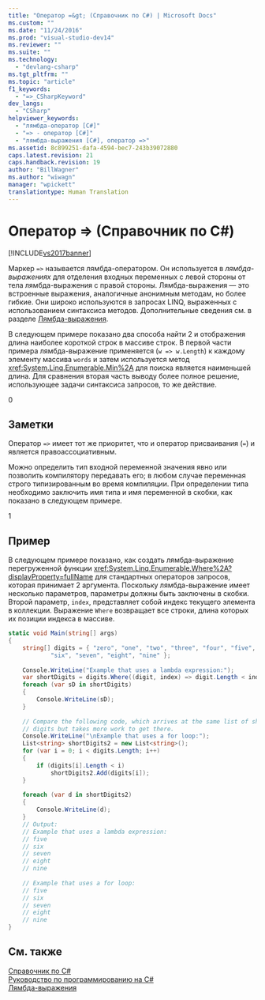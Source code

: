 ```yaml
---
title: "Оператор =&gt; (Справочник по C#) | Microsoft Docs"
ms.custom: ""
ms.date: "11/24/2016"
ms.prod: "visual-studio-dev14"
ms.reviewer: ""
ms.suite: ""
ms.technology: 
  - "devlang-csharp"
ms.tgt_pltfrm: ""
ms.topic: "article"
f1_keywords: 
  - "=>_CSharpKeyword"
dev_langs: 
  - "CSharp"
helpviewer_keywords: 
  - "лямбда-оператор [C#]"
  - "=> - оператор [C#]"
  - "лямбда-выражения [C#], оператор =>"
ms.assetid: 8c899251-dafa-4594-bec7-243b39072880
caps.latest.revision: 21
caps.handback.revision: 19
author: "BillWagner"
ms.author: "wiwagn"
manager: "wpickett"
translationtype: Human Translation
---
```

# Оператор =&gt; (Справочник по C#)
[!INCLUDE[vs2017banner](../../../csharp/includes/vs2017banner.md)]

Маркер `=>` называется лямбда\-оператором.  Он используется в *лямбда\-выражениях* для отделения входных переменных с левой стороны от тела лямбда\-выражения с правой стороны.  Лямбда\-выражения — это встроенные выражения, аналогичные анонимным методам, но более гибкие. Они широко используются в запросах LINQ, выраженных с использованием синтаксиса методов.  Дополнительные сведения см. в разделе [Лямбда\-выражения](../../../csharp/programming-guide/statements-expressions-operators/lambda-expressions.md).  
  
 В следующем примере показано два способа найти 2 и отображения длина наиболее короткой строк в массиве строк.  В первой части примера лямбда\-выражение применяется \(`w => w.Length`\) к каждому элементу массива `words` и затем используется метод <xref:System.Linq.Enumerable.Min%2A> для поиска является наименьшей длина.  Для сравнения вторая часть выводу более полное решение, использующее задачи синтаксиса запросов, то же действие.  
  
<CodeContentPlaceHolder>0</CodeContentPlaceHolder>  
## Заметки  
 Оператор `=>` имеет тот же приоритет, что и оператор присваивания \(`=`\) и является правоассоциативным.  
  
 Можно определить тип входной переменной значения явно или позволить компилятору передавать его; в любом случае переменная строго типизированным во время компиляции.  При определении типа необходимо заключить имя типа и имя переменной в скобки, как показано в следующем примере.  
  
<CodeContentPlaceHolder>1</CodeContentPlaceHolder>  
## Пример  
 В следующем примере показано, как создать лямбда\-выражение перегруженной функции <xref:System.Linq.Enumerable.Where%2A?displayProperty=fullName> для стандартных операторов запросов, которая принимает 2 аргумента.  Поскольку лямбда\-выражение имеет несколько параметров, параметры должны быть заключены в скобки.  Второй параметр, `index`, представляет собой индекс текущего элемента в коллекции.  Выражение `Where` возвращает все строки, длина которых их позиции индекса в массиве.  
  
```c#  
static void Main(string[] args)  
{  
    string[] digits = { "zero", "one", "two", "three", "four", "five",   
            "six", "seven", "eight", "nine" };  
  
    Console.WriteLine("Example that uses a lambda expression:");  
    var shortDigits = digits.Where((digit, index) => digit.Length < index);  
    foreach (var sD in shortDigits)  
    {  
        Console.WriteLine(sD);  
    }  
  
    // Compare the following code, which arrives at the same list of short  
    // digits but takes more work to get there.  
    Console.WriteLine("\nExample that uses a for loop:");  
    List<string> shortDigits2 = new List<string>();  
    for (var i = 0; i < digits.Length; i++)  
    {  
        if (digits[i].Length < i)  
            shortDigits2.Add(digits[i]);  
    }  
  
    foreach (var d in shortDigits2)  
    {  
        Console.WriteLine(d);  
    }  
    // Output:  
    // Example that uses a lambda expression:  
    // five  
    // six  
    // seven  
    // eight  
    // nine  
  
    // Example that uses a for loop:  
    // five  
    // six  
    // seven  
    // eight  
    // nine  
}  
```  
  
## См. также  
 [Справочник по C\#](../../../csharp/language-reference/index.md)   
 [Руководство по программированию на C\#](../../../csharp/programming-guide/index.md)   
 [Лямбда\-выражения](../../../csharp/programming-guide/statements-expressions-operators/lambda-expressions.md)